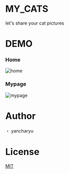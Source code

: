 # MY_CATS

let's share your cat pictures 

# DEMO

### Home
![home](https://user-images.githubusercontent.com/72455851/97124489-a1e8d280-1773-11eb-9a81-4e0ddbb16fb0.png)

### Mypage
![mypage](https://user-images.githubusercontent.com/72455851/97124688-67cc0080-1774-11eb-97b8-422ac02fa0c4.png)

# Author

・ yancharyu

# License
[MIT](https://github.com/yancharyu/my_cats/blob/main/LICENSE.txt)
